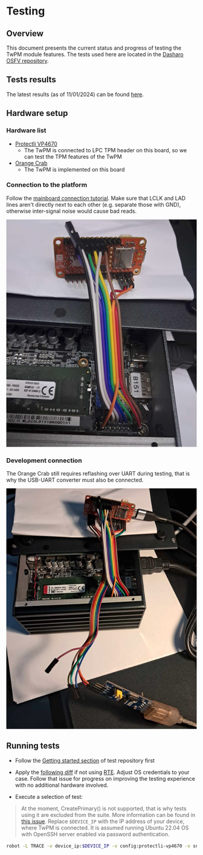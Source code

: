 <!--
SPDX-FileCopyrightText: 2024 3mdeb <contact@3mdeb.com>

SPDX-License-Identifier: CC-BY-SA-4.0
-->

# Testing

## Overview

This document presents the current status and progress of testing the TwPM
module features. The tests used here are located in the
[Dasharo OSFV repository](https://github.com/Dasharo/open-source-firmware-validation/blob/main/dasharo-security/tpm2-commands.robot).

## Tests results

The latest results (as of 11/01/2024) can be found
[here](/test-results/2024_01_11_orange_crab_without_create_primary.html).

## Hardware setup

### Hardware list

* [Protectli VP4670](https://docs.dasharo.com/variants/protectli_vp46xx/overview/)
    - The TwPM is connected to LPC TPM header on this board, so we can test the
      TPM features of the TwPM
* [Orange Crab](https://github.com/orangecrab-fpga/orangecrab-hardware)
    - The TwPM is implemented on this board

### Connection to the platform

Follow the [mainboard connection tutorial](/tutorials/mainboard-connection.md).
Make sure that LCLK and LAD lines aren't directly next to each other (e.g.
separate those with GND), otherwise inter-signal noise would cause bad reads.

![](/images/twpm_connection.png)

### Development connection

The Orange Crab still requires reflashing over UART during testing, that is why
the USB-UART converter must also be connected.

![](/images/twpm_connection_dev.png)

## Running tests

* Follow the
  [Getting started section](https://github.com/Dasharo/open-source-firmware-validation#getting-started)
  of test repository first

* Apply the
  [following diff](https://github.com/Dasharo/open-source-firmware-validation/issues/198#issuecomment-1893483736)
  if not using [RTE](https://shop.3mdeb.com/shop/open-source-hardware/rte/).
  Adjust OS credentials to your case. Follow that issue for progress on
  improving the testing experience with no additional hardware involved.

* Execute a selection of test:

> At the moment, CreatePrimary() is not supported, that is why tests using it
> are excluded from the suite. More information can be found in
> [this issue](https://github.com/Dasharo/TwPM_toplevel/issues/23).
> Replace `$DEVICE_IP` with the IP address of your device, where TwPM is
> connected. It is assumed running Ubuntu 22.04 OS with OpenSSH server enabled
> via password authentication.

```bash
robot -L TRACE -v device_ip:$DEVICE_IP -v config:protectli-vp4670 -v snipeit:no -t "TPMCMD00[0-469]" -t "TPMCMD010" dasharo-security/tpm2-commands.robot
```
